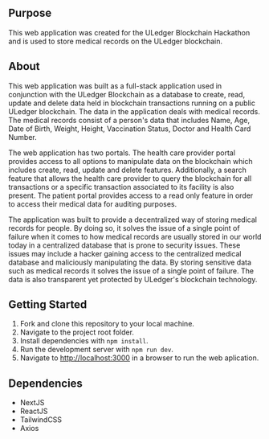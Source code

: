 ## Purpose
This web application was created for the ULedger Blockchain Hackathon and is used to store medical records on the ULedger blockchain.

## About
This web application was built as a full-stack application used in conjunction with the ULedger Blockchain as a database to create, read, update and delete data held in blockchain transactions running on a public ULedger blockchain. The data in the application deals with medical records. The medical records consist of a person's data that includes Name, Age, Date of Birth, Weight, Height, Vaccination Status, Doctor and Health Card Number. 

The web application has two portals. The health care provider portal provides access to all options to manipulate data on the blockchain which includes create, read, update and delete features. Additionally, a search feature that allows the health care provider to query the blockchain for all transactions or a specific transaction associated to its facility is also present. The patient portal provides access to a read only feature in order to access their medical data for auditing purposes.

The application was built to provide a decentralized way of storing medical records for people. By doing so, it solves the issue of a single point of failure when it comes to how medical records are usually stored in our world today in a centralized database that is prone to security issues. These issues may include a hacker gaining access to the centralized medical database and maliciously manipulating the data. By storing sensitive data such as medical records it solves the issue of a single point of failure. The data is also transparent yet protected by ULedger's blockchain technology.

## Getting Started
1. Fork and clone this repository to your local machine.
2. Navigate to the project root folder.
3. Install dependencies with `npm install`.
4. Run the development server with `npm run dev`.
5. Navigate to [http://localhost:3000](http://localhost:3000) in a browser to run the web aplication.

## Dependencies
- NextJS
- ReactJS
- TailwindCSS
- Axios